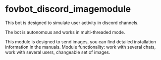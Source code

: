 # fovbot_discord_imagemodule

This bot is designed to simulate user activity in discord channels.

The bot is autonomous and works in multi-threaded mode.

This module is designed to send images, you can find detailed installation information in the manuals. 
Module functionality: work with several chats, work with several users, changeable set of images. 
